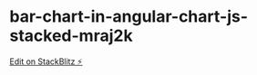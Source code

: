 # bar-chart-in-angular-chart-js-stacked-mraj2k

[Edit on StackBlitz ⚡️](https://stackblitz.com/edit/bar-chart-in-angular-chart-js-stacked-mraj2k)